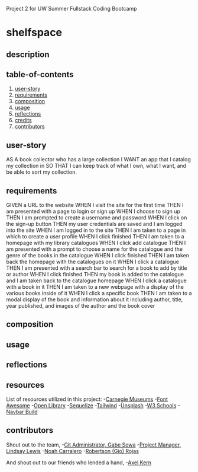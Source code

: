 Project 2 for UW Summer Fullstack Coding Bootcamp

# shelfspace

## description

## table-of-contents
1. [user-story](#user-story)
2. [requirements](#requirements)
3. [composition](#composition)
4. [usage](#usage)
5. [reflections](#reflections)
6. [credits](#credits)
7. [contributors](#contributors)

## user-story
AS A book collector who has a large collection
I WANT an app that I catalog my collection in
SO THAT I can keep track of what I own, what I want, and be able to sort my collection.

## requirements
GIVEN a URL to the website
WHEN I visit the site for the first time
THEN I am presented with a page to login or sign up
WHEN I choose to sign up
THEN I am prompted to create a username and password
WHEN I click on the sign-up button
THEN my user credentials are saved and I am logged into the site
WHEN I am logged in to the site
THEN I am taken to a page in which to create a user profile
WHEN I click finished
THEN I am taken to a homepage with my library catalogues
WHEN I click add catalogue
THEN I am presented with a prompt to choose a name for the catalogue and the genre of the books in the catalogue
WHEN I click finished
THEN I am taken back the homepage with the catalogues on it
WHEN I click a catalogue
THEN I am presented with a search bar to search for a book to add by title or author
WHEN I click finished
THEN my book is added to the catalogue and I am taken back to the catalogue homepage
WHEN I click a catalogue with a book in it
THEN I am taken to a new webpage with a display of the various books inside of it
WHEN I click a specific book
THEN I am taken to a modal display of the book and information about it including author, title, year published, and images of the author and the book cover

## composition

## usage

## reflections

## resources
List of resources utilized in this project:
-[Carnegie Museums](http://web-accessibility.carnegiemuseums.org/design/color/)
-[Font Awesome](https://fontawesome.com/icons)
-[Open Library](https://openlibrary.org/dev/docs/api/books)
-[Sequelize](https://sequelize.org/)
-[Tailwind](https://tailwindcss.com/)
-[Unsplash](https://unsplash.com/)
-[W3 Schools](https://www.w3schools.com/)
    -[Navbar Build](https://www.w3schools.com/howto/howto_js_mobile_navbar.asp)

## contributors
Shout out to the team,
-[Git Administrator, Gabe Sowa](https://github.com/thegabe101)
-[Project Manager, Lindsay Lewis](https://github.com/lindslewis)
-[Noah Carralero](https://github.com/thenoahac)
-[Robertson (Gio) Rojas](https://github.com/gio2nice)

And shout out to our friends who lended a hand,
-[Axel Kern](https://github.com/Axeljk)



